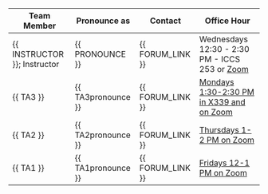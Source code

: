| Team Member                  | Pronounce as       | Contact          | Office Hour                                                                                                            |
|------------------------------|--------------------|------------------|------------------------------------------------------------------------------------------------------------------------|
| {{ INSTRUCTOR }}; Instructor | {{ PRONOUNCE }}    | {{ FORUM_LINK }} | Wednesdays 12:30 - 2:30 PM - ICCS 253 or [Zoom](https://ubc.zoom.us/j/6552557192?pwd=SGthMW10cTNBTVpaYitJZ0RMWkdmdz09) |
| {{ TA3 }}                    | {{ TA3pronounce }} | {{ FORUM_LINK }} | [Mondays 1:30-2:30 PM in X339 and on Zoom]()                                                           |
| {{ TA2 }}                    | {{ TA2pronounce }} | {{ FORUM_LINK }} | [Thursdays 1-2 PM on Zoom](https://ubc.zoom.us/s/62998255720)                                                          |
| {{ TA1 }}                    | {{ TA1pronounce }} | {{ FORUM_LINK }} | [Fridays 12-1 PM on Zoom](https://ubc.zoom.us/s/61966832541)                                                           |